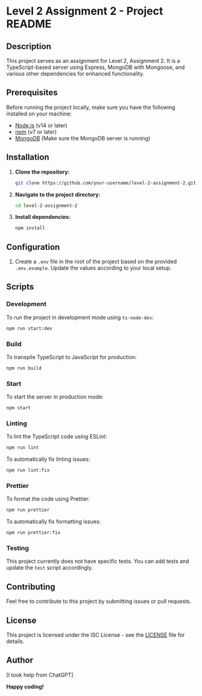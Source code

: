 # Level 2 Assignment 2 - Project README

## Description

This project serves as an assignment for Level 2, Assignment 2. It is a TypeScript-based server using Express, MongoDB with Mongoose, and various other dependencies for enhanced functionality.

## Prerequisites

Before running the project locally, make sure you have the following installed on your machine:

- [Node.js](https://nodejs.org/) (v14 or later)
- [npm](https://www.npmjs.com/) (v7 or later)
- [MongoDB](https://www.mongodb.com/) (Make sure the MongoDB server is running)

## Installation

1. **Clone the repository:**

   ```bash
   git clone https://github.com/your-username/level-2-assignment-2.git
   ```

2. **Navigate to the project directory:**

   ```bash
   cd level-2-assignment-2
   ```

3. **Install dependencies:**
   ```bash
   npm install
   ```

## Configuration

1. Create a `.env` file in the root of the project based on the provided `.env.example`. Update the values according to your local setup.

## Scripts

### Development

To run the project in development mode using `ts-node-dev`:

```bash
npm run start:dev
```

### Build

To transpile TypeScript to JavaScript for production:

```bash
npm run build
```

### Start

To start the server in production mode:

```bash
npm start
```

### Linting

To lint the TypeScript code using ESLint:

```bash
npm run lint
```

To automatically fix linting issues:

```bash
npm run lint:fix
```

### Prettier

To format the code using Prettier:

```bash
npm run prettier
```

To automatically fix formatting issues:

```bash
npm run prettier:fix
```

### Testing

This project currently does not have specific tests. You can add tests and update the `test` script accordingly.

## Contributing

Feel free to contribute to this project by submitting issues or pull requests.

## License

This project is licensed under the ISC License - see the [LICENSE](LICENSE) file for details.

## Author

[I took help from ChatGPT]

**Happy coding!**
